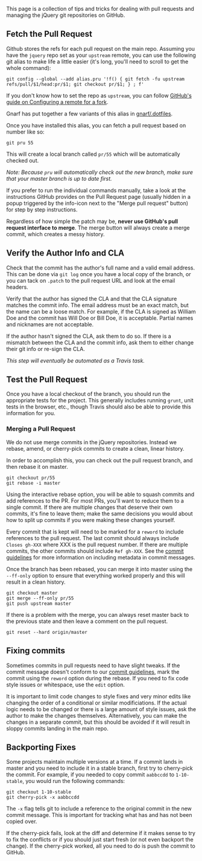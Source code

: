 <script>{
	"title": "jQuery Repository Maintainers Guide"
}</script>

This page is a collection of tips and tricks for dealing with pull requests and managing the jQuery git repositories on GitHub.

## Fetch the Pull Request

Github stores the refs for each pull request on the main repo. Assuming you have the `jquery` repo set as your `upstream` remote, you can use the following git alias to make life a little easier (it's long, you'll need to scroll to get the whole command):

```shell
git config --global --add alias.pru '!f() { git fetch -fu upstream refs/pull/$1/head:pr/$1; git checkout pr/$1; } ; f'
```

If you don't know how to set the repo as `upstream`, you can follow [GitHub's guide on Configuring a remote for a fork](https://help.github.com/articles/configuring-a-remote-for-a-fork/).

Gnarf has put together a few variants of this alias in [gnarf/.dotfiles](https://github.com/gnarf/.dotfiles/blob/c9aa77a83f381ce138350442613d4a14cb549671/.gitconfig#L24-L27).

Once you have installed this alias, you can fetch a pull request based on number like so:

```shell
git pru 55
```

This will create a local branch called `pr/55` which will be automatically checked out.

*Note: Because `pru` will automatically check out the new branch, make sure that your master branch is up to date first.*

If you prefer to run the individual commands manually, take a look at the instructions GitHub provides on the Pull Request page (usually hidden in a popup triggered by the info-icon next to the "Merge pull request" button) for step by step instructions.

Regardless of how simple the patch may be, **never use GitHub's pull request interface to merge**. The merge button will always create a merge commit, which creates a messy history.

## Verify the Author Info and CLA

Check that the commit has the author's full name and a valid email address. This can be done via `git log` once you have a local copy of the branch, or you can tack on `.patch` to the pull request URL and look at the email headers.

Verify that the author has signed the CLA and that the CLA signature matches the commit info. The email address must be an exact match, but the name can be a loose match. For example, if the CLA is signed as William Doe and the commit has Will Doe or Bill Doe, it is acceptable. Partial names and nicknames are not acceptable.

If the author hasn't signed the CLA, ask them to do so. If there is a mismatch between the CLA and the commit info, ask them to either change their git info or re-sign the CLA.

*This step will eventually be automated as a Travis task.*

## Test the Pull Request

Once you have a local checkout of the branch, you should run the appropriate tests for the project. This generally includes running `grunt`, unit tests in the browser, etc., though Travis should also be able to provide this information for you.

### Merging a Pull Request

We do not use merge commits in the jQuery repositories. Instead we rebase, amend, or cherry-pick commits to create a clean, linear history.

In order to accomplish this, you can check out the pull request branch, and then rebase it on master.

```shell
git checkout pr/55
git rebase -i master
```

Using the interactive rebase option, you will be able to squash commits and add references to the PR. For most PRs, you'll want to reduce them to a single commit. If there are multiple changes that deserve their own commits, it's fine to leave them; make the same decisions you would about how to split up commits if you were making these changes yourself.

Every commit that is kept will need to be marked for a `reword` to include references to the pull request. The last commit should always include `Closes gh-XXX` where XXX is the pull request number. If there are multiple commits, the other commits should include `Ref gh-XXX`. See the [commit guidelines](http://contribute.jquery.org/commits-and-pull-requests/#commit-guidelines) for more information on including metadata in commit messages.

Once the branch has been rebased, you can merge it into master using the `--ff-only` option to ensure that everything worked properly and this will result in a clean history.

```shell
git checkout master
git merge --ff-only pr/55
git push upstream master
```

If there is a problem with the merge, you can always reset master back to the previous state and then leave a comment on the pull request.

```shell
git reset --hard origin/master
```

## Fixing commits

Sometimes commits in pull requests need to have slight tweaks. If the commit message doesn't conform to our [commit guidelines](http://contribute.jquery.org/commits-and-pull-requests/#commit-guidelines), mark the commit using the `reword` option during the rebase. If you need to fix code style issues or whitespace, use the `edit` option.

It is important to limit code changes to style fixes and very minor edits like changing the order of a conditional or similar modificiations. If the actual logic needs to be changed or there is a large amount of style issues, ask the author to make the changes themselves. Alternatively, you can make the changes in a separate commit, but this should be avoided if it will result in sloppy commits landing in the main repo.

## Backporting Fixes

Some projects maintain multiple versions at a time. If a commit lands in master and you need to include it in a stable branch, first try to cherry-pick the commit. For example, if you needed to copy commit `aabbccdd` to `1-10-stable`, you would run the following commands:

```shell
git checkout 1-10-stable
git cherry-pick -x aabbccdd
```

The `-x` flag tells git to include a reference to the original commit in the new commit message. This is important for tracking what has and has not been copied over.

If the cherry-pick fails, look at the diff and determine if it makes sense to try to fix the conflicts or if you should just start fresh (or not even backport the change). If the cherry-pick worked, all you need to do is push the commit to GitHub.
